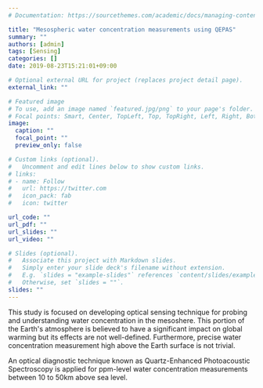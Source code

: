 ```yaml
---
# Documentation: https://sourcethemes.com/academic/docs/managing-content/

title: "Mesospheric water concentration measurements using QEPAS"
summary: ""
authors: [admin]
tags: [Sensing]
categories: []
date: 2019-08-23T15:21:01+09:00

# Optional external URL for project (replaces project detail page).
external_link: ""

# Featured image
# To use, add an image named `featured.jpg/png` to your page's folder.
# Focal points: Smart, Center, TopLeft, Top, TopRight, Left, Right, BottomLeft, Bottom, BottomRight.
image:
  caption: ""
  focal_point: ""
  preview_only: false

# Custom links (optional).
#   Uncomment and edit lines below to show custom links.
# links:
# - name: Follow
#   url: https://twitter.com
#   icon_pack: fab
#   icon: twitter

url_code: ""
url_pdf: ""
url_slides: ""
url_video: ""

# Slides (optional).
#   Associate this project with Markdown slides.
#   Simply enter your slide deck's filename without extension.
#   E.g. `slides = "example-slides"` references `content/slides/example-slides.md`.
#   Otherwise, set `slides = ""`.
slides: ""
---
```


This study is focused on developing optical sensing technique for probing and understanding water concentration in the mesoshere. This portion of the Earth's atmosphere is believed to have a significant impact on global warming but its effects are not well-defined. Furthermore, precise water concentration measurement high above the Earth surface is not trivial. 

An optical diagnostic technique known as Quartz-Enhanced Photoacoustic Spectroscopy is applied for ppm-level water concentration measurements between 10 to 50km above sea level.